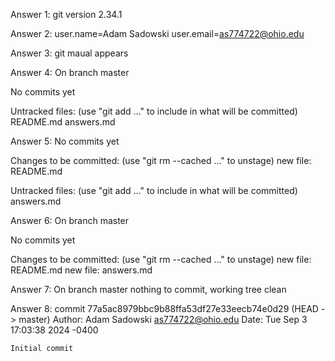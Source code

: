 Answer 1:
git version 2.34.1

Answer 2:
user.name=Adam Sadowski
user.email=as774722@ohio.edu

Answer 3:
git maual appears

Answer 4:
On branch master

No commits yet

Untracked files:
  (use "git add <file>..." to include in what will be committed)
	README.md
	answers.md

Answer 5:
No commits yet

Changes to be committed:
  (use "git rm --cached <file>..." to unstage)
	new file:   README.md

Untracked files:
  (use "git add <file>..." to include in what will be committed)
	answers.md

Answer 6:
On branch master

No commits yet

Changes to be committed:
  (use "git rm --cached <file>..." to unstage)
	new file:   README.md
	new file:   answers.md

Answer 7:
On branch master
nothing to commit, working tree clean

Answer 8:
commit 77a5ac8979bbc9b88ffa53df27e33eecb74e0d29 (HEAD -> master)
Author: Adam Sadowski <as774722@ohio.edu>
Date:   Tue Sep 3 17:03:38 2024 -0400

    Initial commit